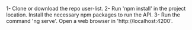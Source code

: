 1- Clone or download the repo user-list.
2- Run 'npm install' in the project location. Install the necessary npm packages to run the API.
3- Run the command 'ng serve'. Open a web browser in 'http://localhost:4200'.
